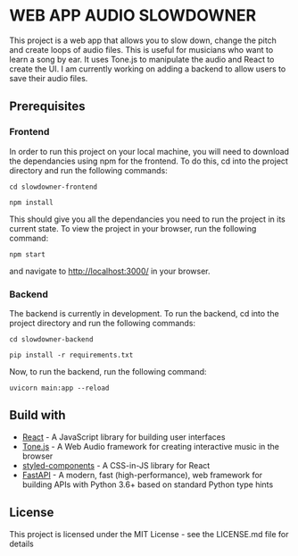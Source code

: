 # WEB APP AUDIO SLOWDOWNER

This project is a web app that allows you to slow down, change the pitch and create loops of audio files. This is useful for musicians who want to learn a song by ear. It uses Tone.js to manipulate the audio and React to create the UI. I am currently working on adding a backend to allow users to save their audio files.

## Prerequisites

### Frontend

In order to run this project on your local machine, you will need to download the dependancies using npm for the frontend. To do this, cd into the project directory and run the following commands:

```cd slowdowner-frontend```

```npm install```

This should give you all the dependancies you need to run the project in its current state. To view the project in your browser, run the following command:

```npm start```

and navigate to [http://localhost:3000/](http://localhost:3000/) in your browser.

### Backend

The backend is currently in development. To run the backend, cd into the project directory and run the following commands:

```cd slowdowner-backend```

```pip install -r requirements.txt```

Now, to run the backend, run the following command:

```uvicorn main:app --reload```

## Build with

* [React](https://reactjs.org/) - A JavaScript library for building user interfaces
* [Tone.js](https://tonejs.github.io/) - A Web Audio framework for creating interactive music in the browser
* [styled-components](https://styled-components.com/) - A CSS-in-JS library for React
* [FastAPI](https://fastapi.tiangolo.com/) - A modern, fast (high-performance), web framework for building APIs with Python 3.6+ based on standard Python type hints

## License

This project is licensed under the MIT License - see the LICENSE.md file for details
